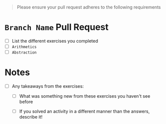 > Please ensure your pull request adheres to the following requirements 

# `Branch Name` Pull Request
 - [ ] List the different exercises you completed
 - [ ] `Arithmetics`
 - [ ] `Abstraction`

# Notes
 - [ ] Any takeaways from the exercises:
   - [ ] What was something new from these exercises you haven't see before 
   - [ ] If you solved an activity in a different manner than the answers, describe it!


